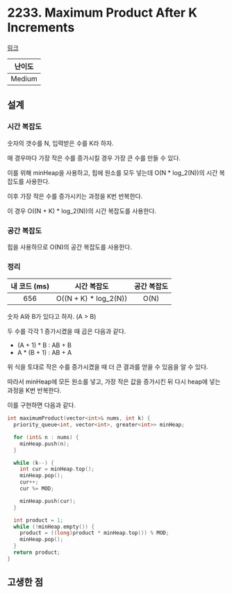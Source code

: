 # 2233. Maximum Product After K Increments

[링크](https://leetcode.com/problems/maximum-product-after-k-increments/)

| 난이도 |
| :----: |
| Medium |

## 설계

### 시간 복잡도

숫자의 갯수를 N, 입력받은 수를 K라 하자.

매 경우마다 가장 작은 수를 증가시킬 경우 가장 큰 수를 만들 수 있다.

이를 위해 minHeap을 사용하고, 힙에 원소를 모두 넣는데 O(N \* log_2(N))의 시간 복잡도를 사용한다.

이후 가장 작은 수를 증가시키는 과정을 K번 반복한다.

이 경우 O((N + K) \* log_2(N))의 시간 복잡도를 사용한다.

### 공간 복잡도

힙을 사용하므로 O(N)의 공간 복잡도를 사용한다.

### 정리

| 내 코드 (ms) |      시간 복잡도       | 공간 복잡도 |
| :----------: | :--------------------: | :---------: |
|     656      | O((N + K) \* log_2(N)) |    O(N)     |

숫자 A와 B가 있다고 하자. (A > B)

두 수를 각각 1 증가시켰을 때 곱은 다음과 같다.

- (A + 1) \* B : AB + B
- A \* (B + 1) : AB + A

위 식을 토대로 작은 수를 증가시켰을 때 더 큰 결과를 얻을 수 있음을 알 수 있다.

따라서 minHeap에 모든 원소를 넣고, 가장 작은 값을 증가시킨 뒤 다시 heap에 넣는 과정을 K번 반복한다.

이를 구현하면 다음과 같다.

```cpp
int maximumProduct(vector<int>& nums, int k) {
  priority_queue<int, vector<int>, greater<int>> minHeap;

  for (int& n : nums) {
    minHeap.push(n);
  }

  while (k--) {
    int cur = minHeap.top();
    minHeap.pop();
    cur++;
    cur %= MOD;

    minHeap.push(cur);
  }

  int product = 1;
  while (!minHeap.empty()) {
    product = ((long)product * minHeap.top()) % MOD;
    minHeap.pop();
  }
  return product;
}
```

## 고생한 점
